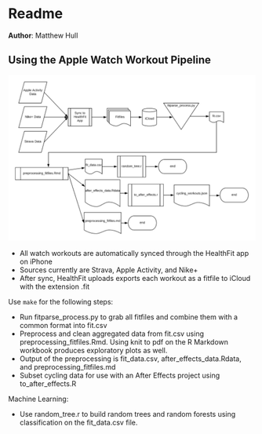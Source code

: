 # Readme

**Author**: Matthew Hull

## Using the Apple Watch Workout Pipeline

![Alt text](img/pipeline.png "Pipeline")

- All watch workouts are automatically synced through the HealthFit app on iPhone
- Sources currently are Strava, Apple Activity, and Nike+
- After sync, HealthFit uploads exports each workout as a fitfile to iCloud with the extension .fit

Use `make` for the following steps:
- Run fitparse_process.py to grab all fitfiles and combine them with a common format into fit.csv
- Preprocess and clean aggregated data from fit.csv using preprocessing_fitfiles.Rmd. Using knit to pdf on the R Markdown workbook produces exploratory plots as well.
- Output of the preprocessing is fit_data.csv, after_effects_data.Rdata, and preprocessing_fitfiles.md
- Subset cycling data for use with an After Effects project using to_after_effects.R

Machine Learning: 

- Use random_tree.r to build random trees and random forests using classification on the fit_data.csv file.